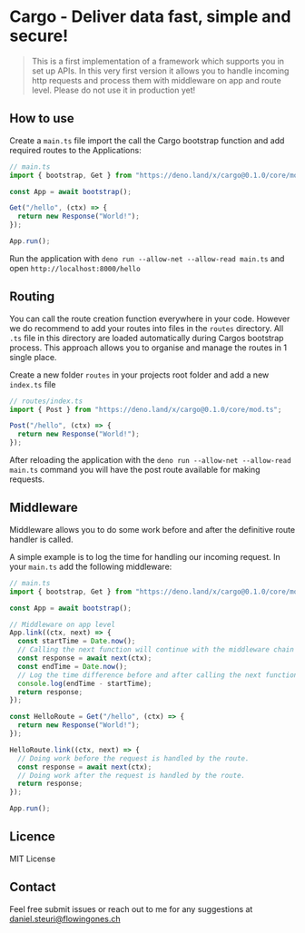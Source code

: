 # Cargo - Deliver data fast, simple and secure!

> This is a first implementation of a framework which supports you in set up
> APIs. In this very first version it allows you to handle incoming http
> requests and process them with middleware on app and route level. Please do
> not use it in production yet!

## How to use

Create a `main.ts` file import the call the Cargo bootstrap function and add
required routes to the Applications:

```ts
// main.ts
import { bootstrap, Get } from "https://deno.land/x/cargo@0.1.0/core/mod.ts";

const App = await bootstrap();

Get("/hello", (ctx) => {
  return new Response("World!");
});

App.run();
```

Run the application with `deno run --allow-net --allow-read main.ts` and open
`http://localhost:8000/hello`

## Routing

You can call the route creation function everywhere in your code. However we do
recommend to add your routes into files in the `routes` directory. All `.ts`
file in this directory are loaded automatically during Cargos bootstrap process.
This approach allows you to organise and manage the routes in 1 single place.

Create a new folder `routes` in your projects root folder and add a new
`index.ts` file

```ts
// routes/index.ts
import { Post } from "https://deno.land/x/cargo@0.1.0/core/mod.ts";

Post("/hello", (ctx) => {
  return new Response("World!");
});
```

After reloading the application with the
`deno run --allow-net --allow-read main.ts` command you will have the post route
available for making requests.

## Middleware

Middleware allows you to do some work before and after the definitive route
handler is called.

A simple example is to log the time for handling our incoming request. In your
`main.ts` add the following middleware:

```ts
// main.ts
import { bootstrap, Get } from "https://deno.land/x/cargo@0.1.0/core/mod.ts";

const App = await bootstrap();

// Middleware on app level
App.link((ctx, next) => {
  const startTime = Date.now();
  // Calling the next function will continue with the middleware chain and wait for the response.
  const response = await next(ctx);
  const endTime = Date.now();
  // Log the time difference before and after calling the next function ms.
  console.log(endTime - startTime);
  return response;
});

const HelloRoute = Get("/hello", (ctx) => {
  return new Response("World!");
});

HelloRoute.link((ctx, next) => {
  // Doing work before the request is handled by the route.
  const response = await next(ctx);
  // Doing work after the request is handled by the route.
  return response;
});

App.run();
```

## Licence

MIT License

## Contact

Feel free submit issues or reach out to me for any suggestions at
<daniel.steuri@flowingones.ch>
